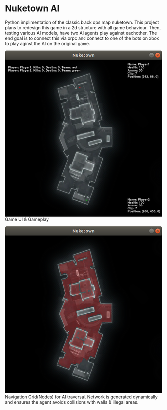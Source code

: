 # Nuketown AI
Python implimentation of the classic black ops map nuketown. This project plans to redesign this game in a 2d structure with all game behaviour. Then, testing various AI models, have two AI agents play against eachother. The end goal is to connect this via xrpc and connect to one of the bots on xbox to play aginst the AI on the original game.


<img align="right" src="https://github.com/ryan75195/Nuketown/blob/master/Gameplay.png">
Game UI & Gameplay

![2](https://github.com/ryan75195/Nuketown/blob/master/Nodes.png)
Navigation Grid(Nodes) for AI traversal. Network is generated dynamically and ensures the agent avoids collisions with walls & illegal areas.

